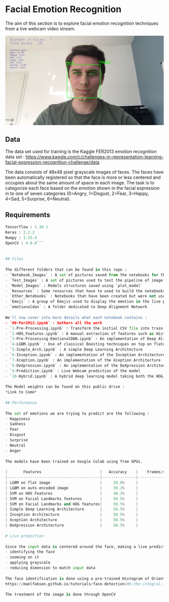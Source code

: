 # Facial Emotion Recognition

The aim of this section is to explore facial emotion recognition techniques from a live webcam video stream.

![alt text](header.png)

## Data

The data set used for training is the Kaggle FER2013 emotion recognition data set : https://www.kaggle.com/c/challenges-in-representation-learning-facial-expression-recognition-challenge/data

The data consists of 48x48 pixel grayscale images of faces. The faces have been automatically registered so that the face is more or less centered and occupies about the same amount of space in each image. The task is to categorize each face based on the emotion shown in the facial expression in to one of seven categories (0=Angry, 1=Disgust, 2=Fear, 3=Happy, 4=Sad, 5=Surprise, 6=Neutral).

## Requirements

```Python : 3.6.5
Tensorflow : 1.10.1
Keras : 2.2.2
Numpy : 1.15.4
OpenCV : 4.0.0```


## Files

The different folders that can be found in this repo :
- `Notebook_Images` : A set of pictures saved from the notebooks for the final report
- `Test_Images` : A set of pictures used to test the pipeline of image treatment
- `Model_Images` : Models structures saved using `plot_model`
- `Resources` : Some resources that have to used to build the notebooks
- `Other_Notebooks` : Notebooks that have been created but were not used in the final version
- `Emoji` : A group of Emojis used to display the emotion in the live prediction version
- `emotionaldan` : A folder dedicated to Deep Alignment Network 

We'll now cover into more details what each notebook contains :
- `00-Fer2013.ipynb` : Gathers all the work
- `1-Pre-Processing.ipynb` : Transform the initial CSV file into train and test data sets
- `2-HOG_Features.ipynb` : A manual extraction of features such as Histograms of Oriented Gradients and Landmarks
- `3-Pre-Processing-EmotionalDAN.ipynb` : An implementation of Deep Alignment Networks to extract features
- `4-LGBM.ipynb` : Use of classical Boosting techniques on top on flatenned image or auto-encoded image
- `5-Simple_Arch.ipynb` : A simple Deep Learning Architecture
- `6-Inception.ipynb` : An implementation of the Inception Architecture
- `7-Xception.ipynb` : An implementation of the Xception Architecture
- `8-DeXpression.ipynb` : An implementation of the DeXpression Architecture
- `9-Prediction.ipynb` : Live Webcam prediction of the model
- `10-Hybrid.ipynb` : A hybrid deep learning model taking both the HOG/Landmarks model and the image

The Model weights can be found on this public drive :
*Link to Come*

## Performance

The set of emotions we are trying to predict are the following :
- Happiness
- Sadness
- Fear
- Disgust
- Surprise
- Neutral
- Anger

The models have been trained on Google Colab using free GPUs.

|       Features                          |   Accuracy    |    Frames/s   | 
|-----------------------------------------|---------------|---------------|
| LGBM on flat image                      |     29.0%     |               |
| LGBM on auto-encoded image              |     39.2%     |               |
| SVM on HOG Features                     |     48.2%     |               |
| SVM on Facial Landmarks features        |     50.5%     |               |
| SVM on Facial Landmarks and HOG features|     50.5%     |               |
| Simple Deep Learning Architecture       |     50.5%     |               |
| Inception Architecture                  |     50.5%     |               |
| Xception Architecture                   |     50.5%     |               |
| DeXpression Architecture                |     50.5%     |               |

# Live prediction

Since the input data is centered around the face, making a live prediction requires :
- identifying the face
- zooming on it
- applying grayscale
- reducing dimension to match input data

The face identification is done using a pre-trained Histogram of Oriented Gradients model. For further information, check the following article :
https://maelfabien.github.io/tutorials/face-detection/#b-the-integral-image

The treatment of the image is done through OpenCV

